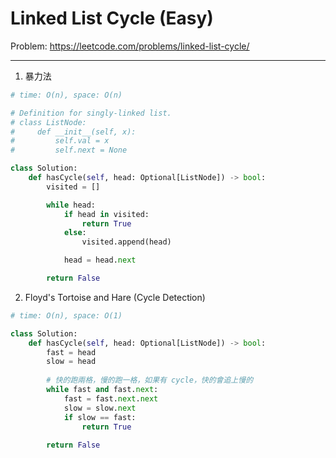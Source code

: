Linked List Cycle (Easy)
===

Problem: https://leetcode.com/problems/linked-list-cycle/

---

1. 暴力法
```python
# time: O(n), space: O(n)

# Definition for singly-linked list.
# class ListNode:
#     def __init__(self, x):
#         self.val = x
#         self.next = None

class Solution:
    def hasCycle(self, head: Optional[ListNode]) -> bool:
        visited = []

        while head:
            if head in visited:
                return True
            else:
                visited.append(head)

            head = head.next

        return False
```

2. Floyd's Tortoise and Hare (Cycle Detection)
```python
# time: O(n), space: O(1)

class Solution:
    def hasCycle(self, head: Optional[ListNode]) -> bool:
        fast = head
        slow = head        
        
        # 快的跑兩格，慢的跑一格，如果有 cycle，快的會追上慢的
        while fast and fast.next:
            fast = fast.next.next
            slow = slow.next
            if slow == fast:
                return True
        
        return False
```




